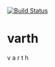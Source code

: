 [![Build Status](https://travis-ci.org/faisaladnan/varth.svg?branch=master)](https://travis-ci.org/faisaladnan/varth)

varth
=====

v a r t h
